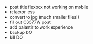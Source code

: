 - post title flexbox not working on mobile
- refactor less
- convert to jpg (much smaller files!)
- fill out CS377W post
- add palantir to work experience
- backup DO
- kill DO
